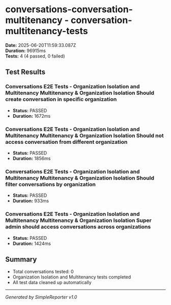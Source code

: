 # conversations-conversation-multitenancy - conversation-multitenancy-tests

**Date:** 2025-06-20T11:59:33.087Z  
**Duration:** 96915ms  
**Tests:** 4 (4 passed, 0 failed)

## Test Results


### Conversations E2E Tests - Organization Isolation and Multitenancy Multitenancy & Organization Isolation Should create conversation in specific organization
- **Status:** PASSED
- **Duration:** 1672ms



### Conversations E2E Tests - Organization Isolation and Multitenancy Multitenancy & Organization Isolation Should not access conversation from different organization
- **Status:** PASSED
- **Duration:** 1856ms



### Conversations E2E Tests - Organization Isolation and Multitenancy Multitenancy & Organization Isolation Should filter conversations by organization
- **Status:** PASSED
- **Duration:** 933ms



### Conversations E2E Tests - Organization Isolation and Multitenancy Multitenancy & Organization Isolation Super admin should access conversations across organizations
- **Status:** PASSED
- **Duration:** 1424ms



## Summary

- Total conversations tested: 0
- Organization Isolation and Multitenancy tests completed
- All test data cleaned up automatically

---
*Generated by SimpleReporter v1.0*
